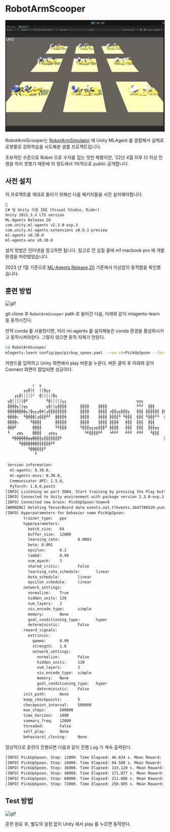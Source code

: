 # RobotArmScooper

![figure](./figure/figure.png)

RobotArmScooper는 [RobotArmSimulator](https://github.com/maroomir/RobotArmSimulator) 에 Unity MLAgent 를 결합해서 실제로 로봇팔로 강화학습을 시도해본 샘플 프로젝트입니다.

초보적인 수준으로 Robot 으로 수저를 집는 것만 해봤지만, ‘22년 4월 이후 더 이상 진행을 하지 못했기 때문에 이 정도에서 1차적으로 public 공개합니다.

## 사전 설치

이 프로젝트를 제대로 돌리기 위해선 다음 패키지들을 사전 설치해야합니다.

```
📌 
C# 및 Unity 지원 IDE (Visual Studio, Rider)
Unity 2021.3.X LTS version
ML-Agents Release 20
com.unity.ml-agents v2.3.0-exp.3
com.unity.ml-agents.extensions v0.6.1-preview
ml-agents v0.30.0
ml-agents-env v0.30.0
```

설치 방법은 인터넷을 참고하면 됩니다. 참고로 전 삽질 끝에 m1 macbook pro 에 개발 환경을 마련했었습니다.

2023 년 1월 기준으로 [ML-Agents Release 20](https://github.com/Unity-Technologies/ml-agents/releases/tag/release_20) 기준에서 이상없이 동작함을 확인했습니다.

## 훈련 방법

![gif](./figure/train.gif)

git clone 후 `RobotArmScooper` path 로 들어간 다음, 아래와 같이 mlagents-learn 을 동작시킨다.

만약 conda 를 사용한다면, 미리 ml-agents 를 설치해놓은 conda 환경을 활성화시키고 동작시켜야한다. 그렇지 않으면 동작 자체가 안된다.

```bash
cd RobotArmScooper
mlagents-learn config/ppo/pickup_spoon.yaml --run-id=PickUpSpoon --force
```

커맨드를 입력하고 Unity 화면에서 play 버튼을 누른다. 버튼 클릭 후 아래와 같이 Connect 화면이 팝업되면 성공이다.

```bash

            ┐  ╖
        ╓╖╬│╡  ││╬╖╖
    ╓╖╬│││││┘  ╬│││││╬╖
 ╖╬│││││╬╜        ╙╬│││││╖╖                               ╗╗╗
 ╬╬╬╬╖││╦╖        ╖╬││╗╣╣╣╬      ╟╣╣╬    ╟╣╣╣             ╜╜╜  ╟╣╣
 ╬╬╬╬╬╬╬╬╖│╬╖╖╓╬╪│╓╣╣╣╣╣╣╣╬      ╟╣╣╬    ╟╣╣╣ ╒╣╣╖╗╣╣╣╗   ╣╣╣ ╣╣╣╣╣╣ ╟╣╣╖   ╣╣╣
 ╬╬╬╬┐  ╙╬╬╬╬│╓╣╣╣╝╜  ╫╣╣╣╬      ╟╣╣╬    ╟╣╣╣ ╟╣╣╣╙ ╙╣╣╣  ╣╣╣ ╙╟╣╣╜╙  ╫╣╣  ╟╣╣
 ╬╬╬╬┐     ╙╬╬╣╣      ╫╣╣╣╬      ╟╣╣╬    ╟╣╣╣ ╟╣╣╬   ╣╣╣  ╣╣╣  ╟╣╣     ╣╣╣┌╣╣╜
 ╬╬╬╜       ╬╬╣╣      ╙╝╣╣╬      ╙╣╣╣╗╖╓╗╣╣╣╜ ╟╣╣╬   ╣╣╣  ╣╣╣  ╟╣╣╦╓    ╣╣╣╣╣
 ╙   ╓╦╖    ╬╬╣╣   ╓╗╗╖            ╙╝╣╣╣╣╝╜   ╘╝╝╜   ╝╝╝  ╝╝╝   ╙╣╣╣    ╟╣╣╣
   ╩╬╬╬╬╬╬╦╦╬╬╣╣╗╣╣╣╣╣╣╣╝                                             ╫╣╣╣╣
      ╙╬╬╬╬╬╬╬╣╣╣╣╣╣╝╜
          ╙╬╬╬╣╣╣╜
             ╙
        
 Version information:
  ml-agents: 0.30.0,
  ml-agents-envs: 0.30.0,
  Communicator API: 1.5.0,
  PyTorch: 1.8.0.post3
[INFO] Listening on port 5004. Start training by pressing the Play button in the Unity Editor.
[INFO] Connected to Unity environment with package version 2.3.0-exp.3 and communication version 1.5.0
[INFO] Connected new brain: PickUpSpoon?team=0
[WARNING] Deleting TensorBoard data events.out.tfevents.1647788529.yuncheoljung-ui-MacBookPro.local.6858.0 that was left over from a previous run.
[INFO] Hyperparameters for behavior name PickUpSpoon: 
        trainer_type:   ppo
        hyperparameters:        
          batch_size:   64
          buffer_size:  12000
          learning_rate:        0.0003
          beta: 0.001
          epsilon:      0.2
          lambd:        0.99
          num_epoch:    3
          shared_critic:        False
          learning_rate_schedule:       linear
          beta_schedule:        linear
          epsilon_schedule:     linear
        network_settings:       
          normalize:    True
          hidden_units: 128
          num_layers:   2
          vis_encode_type:      simple
          memory:       None
          goal_conditioning_type:       hyper
          deterministic:        False
        reward_signals: 
          extrinsic:    
            gamma:      0.99
            strength:   1.0
            network_settings:   
              normalize:        False
              hidden_units:     128
              num_layers:       2
              vis_encode_type:  simple
              memory:   None
              goal_conditioning_type:   hyper
              deterministic:    False
        init_path:      None
        keep_checkpoints:       5
        checkpoint_interval:    500000
        max_steps:      500000
        time_horizon:   1000
        summary_freq:   12000
        threaded:       False
        self_play:      None
        behavioral_cloning:     None
```

정상적으로 훈련이 진행되면 다음과 같이 진행 Log 가 계속 출력된다.

```bash
[INFO] PickUpSpoon. Step: 12000. Time Elapsed: 46.634 s. Mean Reward: -43.007. Std of Reward: 75.669. Training.
[INFO] PickUpSpoon. Step: 24000. Time Elapsed: 84.588 s. Mean Reward: -38.279. Std of Reward: 84.488. Training.
[INFO] PickUpSpoon. Step: 36000. Time Elapsed: 133.120 s. Mean Reward: -35.499. Std of Reward: 53.721. Training.
[INFO] PickUpSpoon. Step: 48000. Time Elapsed: 171.077 s. Mean Reward: -15.993. Std of Reward: 74.659. Training.
[INFO] PickUpSpoon. Step: 60000. Time Elapsed: 211.006 s. Mean Reward: -16.596. Std of Reward: 57.959. Training.
[INFO] PickUpSpoon. Step: 72000. Time Elapsed: 250.905 s. Mean Reward: -11.014. Std of Reward: 51.957. Training.
```

## Test 방법

![gif](./figure/eval.gif)

훈련 완료 후, 별도의 설정 없이 Unity 에서 play 를 누르면 동작한다.

